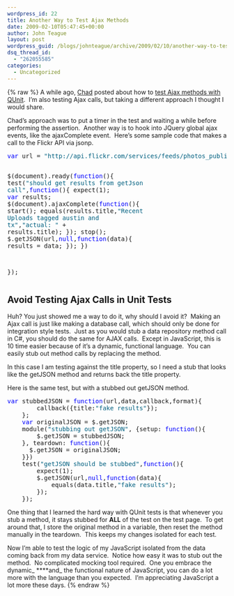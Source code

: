```yaml
---
wordpress_id: 22
title: Another Way to Test Ajax Methods
date: 2009-02-10T05:47:45+00:00
author: John Teague
layout: post
wordpress_guid: /blogs/johnteague/archive/2009/02/10/another-way-to-test-ajax-methods.aspx
dsq_thread_id:
  - "262055585"
categories:
  - Uncategorized
---
```

{% raw %}
A while ago, [Chad](http://chadmyers.lostechies.com) posted about how to [test Ajax methods with QUnit](http://www.lostechies.com/blogs/chad_myers/archive/2008/12/22/asynchronous-javascript-testing-with-qunit.aspx).&#160; I’m also testing Ajax calls, but taking a different approach I thought I would share.

Chad’s approach was to put a timer in the test and waiting a while before performing the assertion.&#160; Another way is to hook into JQuery global ajax events, like the ajaxComplete event.&#160; Here’s some sample code that makes a call to the Flickr API via jsonp.

<div>
  <pre><span style="color: #0000ff">var</span> url = <span style="color: #006080">"http://api.flickr.com/services/feeds/photos_public.gne?tags=austin,tx&format=json&jsoncallback=?"</span>;

$(document).ready(<span style="color: #0000ff">function</span>(){
    test(<span style="color: #006080">"should get results from getJson call"</span>,<span style="color: #0000ff">function</span>(){
        expect(1);
        <span style="color: #0000ff">var</span> results;
        $(document).ajaxComplete(<span style="color: #0000ff">function</span>(){
            start();
            equals(results.title,<span style="color: #006080">"Recent Uploads tagged austin and tx"</span>,<span style="color: #006080">"actual: "</span> + results.title);
        });
        stop();
        $.getJSON(url,<span style="color: #0000ff">null</span>,<span style="color: #0000ff">function</span>(data){
            results = data;
        });
    })

});</pre>
</div>

## Avoid Testing Ajax Calls in Unit Tests

Huh? You just showed me a way to do it, why should I avoid it?&#160; Making an Ajax call is just like making a database call, which should only be done for integration style tests.&#160; Just as you would stub a data repository method call in C#, you should do the same for AJAX calls.&#160; Except in JavaScript, this is 10 time easier because of it’s a dynamic, functional language.&#160; You can easily stub out method calls by replacing the method.

In this case I am testing against the title property, so I need a stub that looks like the getJSON method and returns back the title property.

Here is the same test, but with a stubbed out getJSON method.

<div>
  <pre><span style="color: #0000ff">var</span> stubbedJSON = <span style="color: #0000ff">function</span>(url,data,callback,format){
        callback({title:<span style="color: #006080">"fake results"</span>});
    };
    <span style="color: #0000ff">var</span> originalJSON = $.getJSON;
    module(<span style="color: #006080">"stubbing out getJSON"</span>, {setup: <span style="color: #0000ff">function</span>(){
        $.getJSON = stubbedJSON;
    }, teardown: <span style="color: #0000ff">function</span>(){
      $.getJSON = originalJSON;  
    }})
    test(<span style="color: #006080">"getJSON should be stubbed"</span>,<span style="color: #0000ff">function</span>(){
        expect(1);
        $.getJSON(url,<span style="color: #0000ff">null</span>,<span style="color: #0000ff">function</span>(data){
            equals(data.title,<span style="color: #006080">"fake results"</span>);
        });
    });</pre>
</div>

One thing that I learned the hard way with QUnit tests is that whenever you stub a method, it stays stubbed for **ALL** of the test on the test page.&#160; To get around that, I store the original method in a variable, then reset the method manually in the teardown.&#160; This keeps my changes isolated for each test.

Now I’m able to test the logic of my JavaScript isolated from the data coming back from my data service.&#160; Notice how easy it was to stub out the method.&#160; No complicated mocking tool required.&#160; One you embrace the dynamic_ ****and_ the functional nature of JavaScript, you can do a lot more with the language than you expected.&#160; I’m appreciating JavaScript a lot more these days.
{% endraw %}
